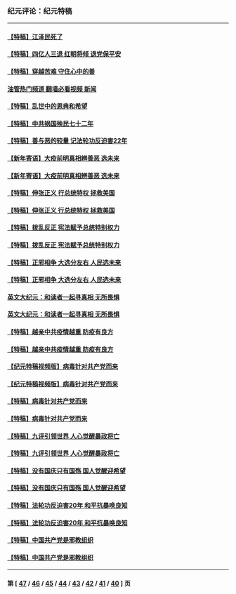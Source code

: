### 纪元评论：纪元特稿
---
#### [【特稿】江泽民死了](../../pages/nsc424/n13876300.md?12030330) 
#### [【特稿】四亿人三退 红朝将倾 退党保平安](../../pages/nsc424/n13794378.md?12030330) 
#### [【特稿】穿越苦难 守住心中的善](../../pages/nsc424/n13784979.md?12030330) 
#### [油管热门频道 翻墙必看视频 新闻](ok?12030330)
#### [【特稿】乱世中的恩典和希望](../../pages/nsc424/n13734687.md?12030330) 
#### [【特稿】中共祸国殃民七十二年](../../pages/nsc424/n13272607.md?12030330) 
#### [【特稿】善与恶的较量 记法轮功反迫害22年](../../pages/nsc424/n13086597.md?12030330) 
#### [【新年寄语】大疫前明真相辨善恶 选未来](../../pages/nsc424/n12660855.md?12030330) 
#### [【新年寄语】大疫前明真相辨善恶 选未来](../../pages/nsc424/n12660855.md?12030330) 
#### [【特稿】伸张正义 行总统特权 拯救美国](../../pages/nsc424/n12616806.md?12030330) 
#### [【特稿】伸张正义 行总统特权 拯救美国](../../pages/nsc424/n12616806.md?12030330) 
#### [【特稿】拨乱反正 宪法赋予总统特别权力](../../pages/nsc424/n12598306.md?12030330) 
#### [【特稿】拨乱反正 宪法赋予总统特别权力](../../pages/nsc424/n12598306.md?12030330) 
#### [【特稿】正邪相争 大选分左右 人民选未来](../../pages/nsc424/n12545208.md?12030330) 
#### [【特稿】正邪相争 大选分左右 人民选未来](../../pages/nsc424/n12545208.md?12030330) 
#### [英文大纪元：和读者一起寻真相 无所畏惧](../../pages/nsc424/n12542027.md?12030330) 
#### [英文大纪元：和读者一起寻真相 无所畏惧](../../pages/nsc424/n12542027.md?12030330) 
#### [【特稿】越亲中共疫情越重 防疫有良方](../../pages/nsc424/n12042989.md?12030330) 
#### [【特稿】越亲中共疫情越重 防疫有良方](../../pages/nsc424/n12042989.md?12030330) 
#### [【纪元特稿视频版】病毒针对共产党而来](../../pages/nsc424/n11977328.md?12030330) 
#### [【纪元特稿视频版】病毒针对共产党而来](../../pages/nsc424/n11977328.md?12030330) 
#### [【特稿】病毒针对共产党而来](../../pages/nsc424/n11928818.md?12030330) 
#### [【特稿】病毒针对共产党而来](../../pages/nsc424/n11928818.md?12030330) 
#### [【特稿】九评引领世界 人心觉醒暴政将亡](../../pages/nsc424/n11660496.md?12030330) 
#### [【特稿】九评引领世界 人心觉醒暴政将亡](../../pages/nsc424/n11660496.md?12030330) 
#### [【特稿】没有国庆只有国殇 国人觉醒迎希望](../../pages/nsc424/n11549354.md?12030330) 
#### [【特稿】没有国庆只有国殇 国人觉醒迎希望](../../pages/nsc424/n11549354.md?12030330) 
#### [【特稿】法轮功反迫害20年 和平抗暴唤良知](../../pages/nsc424/n11389135.md?12030330) 
#### [【特稿】法轮功反迫害20年 和平抗暴唤良知](../../pages/nsc424/n11389135.md?12030330) 
#### [【特稿】中国共产党是邪教组织](../../pages/nsc424/n11355551.md?12030330) 
#### [【特稿】中国共产党是邪教组织](../../pages/nsc424/n11355551.md?12030330) 

---
#### 第 [ [47](./47.md?12030330) / [46](./46.md?12030330) / [45](./45.md?12030330) / [44](./44.md?12030330) / [43](./43.md?12030330) / [42](./42.md?12030330) / [41](./41.md?12030330) / [40](./40.md?12030330) ] 页
